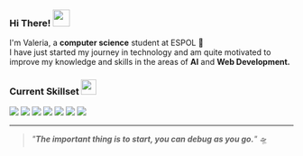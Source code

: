 ### Hi There! <img src="https://media1.giphy.com/media/v1.Y2lkPTc5MGI3NjExZWJkZWh2bXVoOGEwazYzeGZoMjJpeXFxZDUyenB2OG82MnY5dmZ2MSZlcD12MV9pbnRlcm5hbF9naWZfYnlfaWQmY3Q9cw/AOXNxxIJuBQdNTBblp/giphy.gif" width="30px">

I'm Valeria, a **computer science** student at ESPOL 🐢 <br>
I have just started my journey in technology and am quite motivated to improve my knowledge and skills in the areas of **AI** and **Web Development.**



### Current Skillset <img src="https://media.giphy.com/media/uhQuegHFqkVYuFMXMQ/giphy.gif?cid=790b7611h4l7f0bvna19avtoux3xprldslh5evr3na52ikkp&ep=v1_stickers_search&rid=giphy.gif&ct=s" width="27px">

<div align="left">
  <img src="https://img.shields.io/badge/HTML5-E34F26?style=flat&logo=html5&logoColor=white"/>
  <img src="https://img.shields.io/badge/CSS3-1572B6?style=flat&logo=css3&logoColor=white"/>
  <img src="https://img.shields.io/badge/JavaScript-F7DF1E?style=flat&logo=javascript&logoColor=black"/>
  <img src="https://img.shields.io/badge/Python-3776AB?style=flat&logo=python&logoColor=white"/>
  <img src="https://img.shields.io/badge/NumPy-013243?style=flat&logo=numpy&logoColor=white"/>
  <img src="https://img.shields.io/badge/Pandas-150458?style=flat&logo=pandas&logoColor=white"/>
  <img src="https://img.shields.io/badge/Streamlit-FF4B4B?style=flat&logo=streamlit&logoColor=white"/>
</div>

---
> _"**The important thing is to start, you can debug as you go.**"_ 🛸

